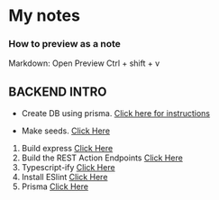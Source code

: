 # My notes

### How to preview as a note

Markdown: Open Preview Ctrl + shift + v

## BACKEND INTRO

- Create DB using prisma. [Click here for instructions](./backend-intro/prisma-intro.md)

- Make seeds. [Click Here](./backend-intro/prisma-seeds.md)

1. Build express [Click Here](./backend-intro/express.md)
2. Build the REST Action Endpoints [Click Here](./backend-intro/endpoints.md)
3. Typescript-ify [Click Here](./backend-intro/typescript-ify.md)
4. Install ESlint [Click Here](./backend-intro/typescript-ify.md)
5. Prisma [Click Here](./backend-intro/prisma.md)
